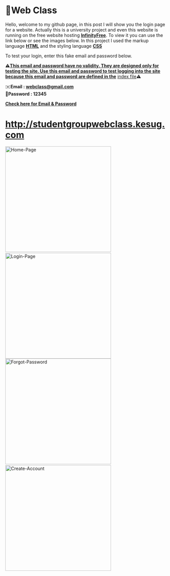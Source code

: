 # 📘Web Class
Hello, welcome to my github page, in this post I will show you the login page for a website. Actually this is a university project and even this website is running on the free website hosting **[InfinityFree](https://www.infinityfree.com)**. To view it you can use the link below or see the images below. In this project I used the markup language **<ins>HTML</ins>** and the styling language **<ins>CSS</ins>**

To test your login, enter this fake email and password below.

⚠️<ins>__This email and password have no validity. They are designed only for testing the site. Use this email and password to test logging into the site because this email and password are defined in the__</ins> [index file](https://github.com/Beny-sys/webclass/blob/main/codes/index.html)⚠️

✉️**Email : webclass@gmail.com**
<br>
🔑**Password : 12345**

**[Check here for Email & Password](https://github.com/Beny-sys/webclass/blob/8928c667843cbec8943f3df75274aba729863da1/codes/index.html#L44)**

# http://studentgroupwebclass.kesug.com

<img src="https://github.com/Beny-sys/webclass/blob/main/image/Home-page.png?raw=true" alt="Home-Page" width="333"> <img src="https://github.com/Beny-sys/webclass/blob/main/image/Login.png?raw=true" alt="Login-Page" width="333">
<img src="https://github.com/Beny-sys/webclass/blob/main/image/Forgot-password.png?raw=true" alt="Forgot-Password" width="333"> <img src="https://github.com/Beny-sys/webclass/blob/main/image/Create-account.png?raw=true" alt="Create-Account" width="333">
